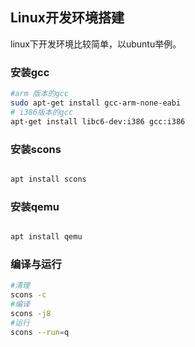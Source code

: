 ## Linux开发环境搭建

linux下开发环境比较简单，以ubuntu举例。

### 安装gcc

```bash
#arm 版本的gcc
sudo apt-get install gcc-arm-none-eabi
# i386版本的gcc
apt-get install libc6-dev:i386 gcc:i386
```


### 安装scons

```bash

apt install scons

```

### 安装qemu

```bash

apt install qemu

```

### 编译与运行

```bash
#清理
scons -c
#编译
scons -j8
#运行
scons --run=q
```
